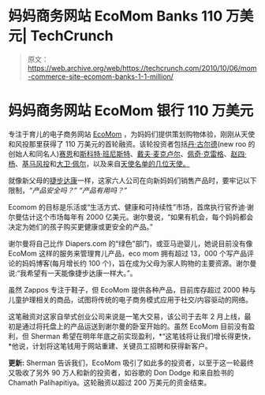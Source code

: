 # 妈妈商务网站 EcoMom Banks 110 万美元| TechCrunch

> 原文：<https://web.archive.org/web/https://techcrunch.com/2010/10/06/mom-commerce-site-ecomom-banks-1-1-million/>

# 妈妈商务网站 EcoMom 银行 110 万美元

专注于育儿的电子商务网站 [EcoMom](https://web.archive.org/web/20230326195956/http://ecomom.com/) ，为妈妈们提供策划购物体验，刚刚从天使和风投那里获得了 110 万美元的首轮融资。该轮投资者包括[丹·古尔德](https://web.archive.org/web/20230326195956/http://www.crunchbase.com/person/dan-gould-3)(new roo 的创始人和同名人)[赛恩](https://web.archive.org/web/20230326195956/http://www.crunchbase.com/person/cyan-banister)和[斯科特·班尼斯特](https://web.archive.org/web/20230326195956/http://www.crunchbase.com/person/scott-banister)、[戴夫·麦克卢尔](https://web.archive.org/web/20230326195956/http://www.crunchbase.com/person/dave-mcclure)、[佩奇·克雷格](https://web.archive.org/web/20230326195956/http://www.crunchbase.com/person/paige-craig)、[赵四·杨](https://web.archive.org/web/20230326195956/http://www.crunchbase.com/person/sizhao-yang)、[基马风投](https://web.archive.org/web/20230326195956/http://card.biz/jberrebi)和[大卫·佩尔](https://web.archive.org/web/20230326195956/http://www.crunchbase.com/person/dave-pell)，以及来自[天使名单的几位天使。](https://web.archive.org/web/20230326195956/http://angel.co/)

就像新父母的[捷步达康](https://web.archive.org/web/20230326195956/http://zappos.com/)一样，这家六人公司在向新妈妈们销售产品时，要牢记以下限制，*“产品安全吗？”* *“产品有用吗？”*

Ecomom 的目标是乐活或“生活方式、健康和可持续性”市场，首席执行官乔迪·谢尔曼估计这个市场每年有 2000 亿美元。谢尔曼说，“如果有机会，每个妈妈都会决定为她们的孩子购买更健康或更安全的产品。”

谢尔曼将自己比作 Diapers.com 的“绿色”部门，或亚马逊婴儿，她说目前没有像 EcoMom 这样的服务来管理育儿产品，eco mom 拥有超过 13，000 个写产品评论的妈妈博客(每月增长约 100 个)，旨在成为父母为家人购物的主要资源。谢尔曼说:“我希望有一天能像捷步达康一样大。”。

虽然 Zappos 专注于鞋子，但 EcoMom 提供各种产品，目前库存超过 2000 种与儿童护理相关的商品，试图将传统的电子商务模式应用于社交/内容驱动的网络。

这笔融资对这家自举式创业公司来说是一笔大交易，该公司于去年 2 月上线，最初是通过将托盘上的产品运送到谢尔曼的卧室开始的。虽然 EcoMom 目前没有盈利，但 Sherman 希望在明年年底之前实现盈利，*“这笔钱将让我们增长得更快，*他说，计划将这笔钱用于网站重建、关键员工招聘和获得新客户。

**更新:** Sherman 告诉我们，EcoMom 吸引了如此多的投资者，以至于这一轮最终又吸收了另外 90 万人和新的投资者，如谷歌的 Don Dodge 和来自脸书的 Chamath Palihapitiya。这轮融资以超过 200 万美元的资金结束。